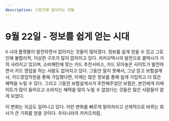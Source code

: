 ```yaml
---
description: 그로인해 없어지는 것들
---
```


# 9월 22일 - 정보를 쉽게 얻는 시대

it 시대 플랫폼이 발전하면서 없어지는 것들이 많아졌다. 정보를 쉽게 얻을 수 있고 그로인해 불합리적, 이상한 구조가 많이 없어지고 있다. 카카오택시의 발전으로 콜택시가 거의 사라지고 있으며, 소비패턴에 맞는 카드 추천서비스, 카드 모아놓은 사이트가 발전하면서 카드 영업을 하는 사람도 없어지고 있다. 그동안 알지 못해서, 그냥 믿고 보험설계사, 카드영업직원을 통해 가입했다면, 이제는 많은 정보를 통해 쉽게 가입하고 더 많은 혜택을 누릴 수 있다. 그리고 그동안 보험설게사가 추천해주었던 보험은, 본인에게 리베이트가 많이 들어오고 소비자는 혜택을 많이 누릴 수 없었다는 것들은 많은 사람들이 알게 되었다. 

이 변화는 지금도 일어나고 있다. 이런 변화를 빠르게 알아차리고 선재적으로 바뀌는 회사가 큰 기회를 얻을 것이다. 우리나라의 카카오처럼,

